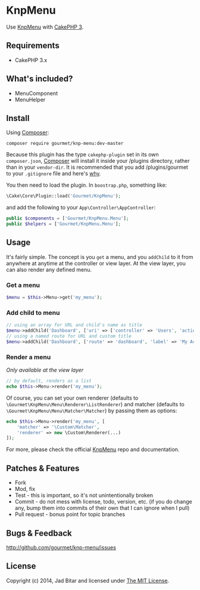 # KnpMenu

Use [KnpMenu][knpmenu] with [CakePHP 3][cakephp].

## Requirements

* CakePHP 3.x

## What's included?

- MenuComponent
- MenuHelper

## Install

Using [Composer][composer]:

```
composer require gourmet/knp-menu:dev-master
```

Because this plugin has the type `cakephp-plugin` set in its own `composer.json`,
[Composer][composer] will install it inside your /plugins directory, rather than
in your `vendor-dir`. It is recommended that you add /plugins/gourmet to your
`.gitignore` file and here's [why][composer:ignore].

You then need to load the plugin. In `boostrap.php`, something like:

```php
\Cake\Core\Plugin::load('Gourmet/KnpMenu');
```

and add the following to your `App\Controller\AppController`:

```php
public $components = ['Gourmet/KnpMenu.Menu'];
public $helpers = ['Gourmet/KnpMenu.Menu'];
```

## Usage

It's fairly simple. The concept is you `get` a menu, and you `addChild` to it from anywhere at anytime at the
controller or view layer. At the view layer, you can also render any defined menu.

### Get a menu

```php
$menu = $this->Menu->get('my_menu');
```

### Add child to menu

```php
// using an array for URL and child's name as title
$menu->addChild('Dashboard', ['uri' => ['controller' => 'Users', 'action' => 'dashboard']]);
// using a named route for URL and custom title
$menu->addChild('Dashboard', ['route' => 'dashboard', 'label' => 'My Account']);
```
### Render a menu

*Only available at the view layer*

```php
// by default, renders as a list
echo $this->Menu->render('my_menu');
```

Of course, you can set your own renderer (defaults to `\Gourmet\KnpMenu\Menu\Renderer\ListRenderer`) and
matcher (defaults to `\Gourmet\KnpMenu\Menu\Matcher\Matcher`) by passing them as options:

```php
echo $this->Menu->render('my_menu', [
    'matcher' => '\Custom\Matcher',
    'renderer' => new \Custom\Renderer(...)
]);
```

For more, please check the official [KnpMenu][knpmenu] repo and documentation.

## Patches & Features

* Fork
* Mod, fix
* Test - this is important, so it's not unintentionally broken
* Commit - do not mess with license, todo, version, etc. (if you do change any, bump them into commits of
their own that I can ignore when I pull)
* Pull request - bonus point for topic branches

## Bugs & Feedback

http://github.com/gourmet/knp-menu/issues

## License

Copyright (c) 2014, Jad Bitar and licensed under [The MIT License][mit].

[cakephp]:http://cakephp.org
[composer]:http://getcomposer.org
[composer:ignore]:http://getcomposer.org/doc/faqs/should-i-commit-the-dependencies-in-my-vendor-directory.md
[mit]:http://www.opensource.org/licenses/mit-license.php
[knpmenu]:https://github.com/KnpLabs/KnpMenu
